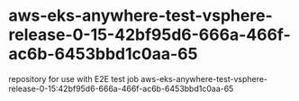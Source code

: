# aws-eks-anywhere-test-vsphere-release-0-15-42bf95d6-666a-466f-ac6b-6453bbd1c0aa-65
repository for use with E2E test job aws-eks-anywhere-test-vsphere-release-0-15:42bf95d6-666a-466f-ac6b-6453bbd1c0aa-65
